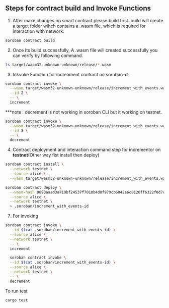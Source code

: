 ## Steps for contract build and Invoke Functions

1. After make changes on smart contract please build first. build will create a target folder wihch contains a .wasm file, which is required for interaction with network.
```bash
soroban contract build
```
2. Once Its build successfully, A .wasm file will created successfully you can verify by following command.
```bash
ls target/wasm32-unknown-unknown/release/*.wasm
```

3. Inkvoke Function for increament contract on soroban-cli
```bash
soroban contract invoke \
  --wasm target/wasm32-unknown-unknown/release/increment_with_events.wasm \
  --id 2 \
  -- \
  increment
```
***note : decrement is not working in soroban CLI but it working on testnet.
```bash
soroban contract invoke \
  --wasm target/wasm32-unknown-unknown/release/increment_with_events.wasm \
  --id 3 \
  -- \
  decrement
```

4. Contract deployment and interaction command step for incrementor on <b>testnet</b>(Other way fist install then deploy)
```bash 
soroban contract install \
  --network testnet \
  --source alice \
  --wasm target/wasm32-unknown-unknown/release/increment_with_events.wasm
```
```bash
soroban contract deploy \
  --wasm-hash 9893aaad3a719bf24537f7010b4d0f979cb6842e6c8126ff6322f0d7c1061fd5 \
  --source alice \
  --network testnet \
  > .soroban/increment_with_events-id
```
7. For invoking 
```bash
soroban contract invoke \
  --id $(cat .soroban/increment_with_events-id) \
  --source alice \
  --network testnet \
  -- \
  increment

  soroban contract invoke \
  --id $(cat .soroban/increment_with_events-id) \
  --source alice \
  --network testnet \
  -- \
  decrement
```

To run test
```bash
cargo test
```

